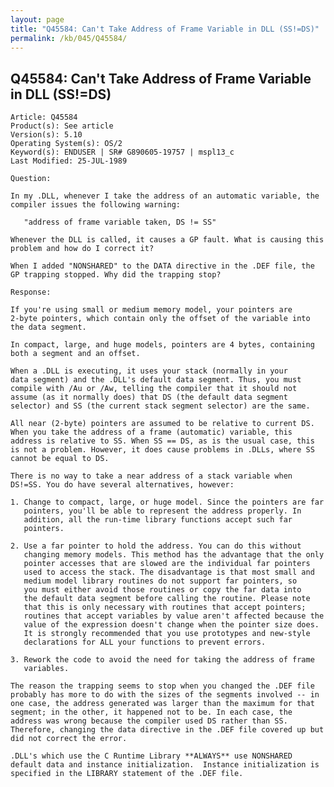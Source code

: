 ```yaml
---
layout: page
title: "Q45584: Can't Take Address of Frame Variable in DLL (SS!=DS)"
permalink: /kb/045/Q45584/
---
```


## Q45584: Can't Take Address of Frame Variable in DLL (SS!=DS)

	Article: Q45584
	Product(s): See article
	Version(s): 5.10
	Operating System(s): OS/2
	Keyword(s): ENDUSER | SR# G890605-19757 | mspl13_c
	Last Modified: 25-JUL-1989
	
	Question:
	
	In my .DLL, whenever I take the address of an automatic variable, the
	compiler issues the following warning:
	
	   "address of frame variable taken, DS != SS"
	
	Whenever the DLL is called, it causes a GP fault. What is causing this
	problem and how do I correct it?
	
	When I added "NONSHARED" to the DATA directive in the .DEF file, the
	GP trapping stopped. Why did the trapping stop?
	
	Response:
	
	If you're using small or medium memory model, your pointers are
	2-byte pointers, which contain only the offset of the variable into
	the data segment.
	
	In compact, large, and huge models, pointers are 4 bytes, containing
	both a segment and an offset.
	
	When a .DLL is executing, it uses your stack (normally in your
	data segment) and the .DLL's default data segment. Thus, you must
	compile with /Au or /Aw, telling the compiler that it should not
	assume (as it normally does) that DS (the default data segment
	selector) and SS (the current stack segment selector) are the same.
	
	All near (2-byte) pointers are assumed to be relative to current DS.
	When you take the address of a frame (automatic) variable, this
	address is relative to SS. When SS == DS, as is the usual case, this
	is not a problem. However, it does cause problems in .DLLs, where SS
	cannot be equal to DS.
	
	There is no way to take a near address of a stack variable when
	DS!=SS. You do have several alternatives, however:
	
	1. Change to compact, large, or huge model. Since the pointers are far
	   pointers, you'll be able to represent the address properly. In
	   addition, all the run-time library functions accept such far
	   pointers.
	
	2. Use a far pointer to hold the address. You can do this without
	   changing memory models. This method has the advantage that the only
	   pointer accesses that are slowed are the individual far pointers
	   used to access the stack. The disadvantage is that most small and
	   medium model library routines do not support far pointers, so
	   you must either avoid those routines or copy the far data into
	   the default data segment before calling the routine. Please note
	   that this is only necessary with routines that accept pointers;
	   routines that accept variables by value aren't affected because the
	   value of the expression doesn't change when the pointer size does.
	   It is strongly recommended that you use prototypes and new-style
	   declarations for ALL your functions to prevent errors.
	
	3. Rework the code to avoid the need for taking the address of frame
	   variables.
	
	The reason the trapping seems to stop when you changed the .DEF file
	probably has more to do with the sizes of the segments involved -- in
	one case, the address generated was larger than the maximum for that
	segment; in the other, it happened not to be. In each case, the
	address was wrong because the compiler used DS rather than SS.
	Therefore, changing the data directive in the .DEF file covered up but
	did not correct the error.
	
	.DLL's which use the C Runtime Library **ALWAYS** use NONSHARED
	default data and instance initialization.  Instance initialization is
	specified in the LIBRARY statement of the .DEF file.
